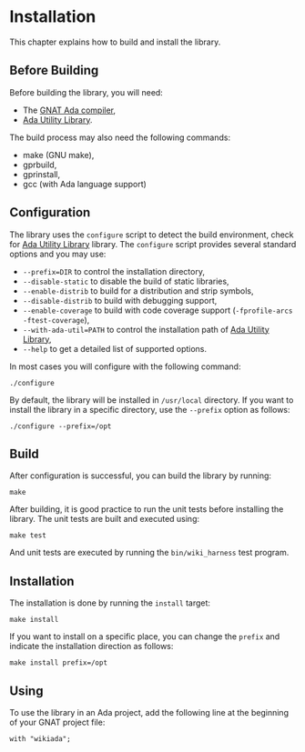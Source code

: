 # Installation

This chapter explains how to build and install the library.

## Before Building

Before building the library, you will need:

* The [GNAT Ada compiler](https://libre.adacore.com/tools/gnat-gpl-edition/),
* [Ada Utility Library](https://github.com/stcarrez/ada-util).

The build process may also need the following commands:

* make (GNU make),
* gprbuild,
* gprinstall,
* gcc (with Ada language support)

## Configuration

The library uses the `configure` script to detect the build environment,
check for [Ada Utility Library](https://github.com/stcarrez/ada-util) library.
The `configure` script provides several standard options
and you may use:

  * `--prefix=DIR` to control the installation directory,
  * `--disable-static` to disable the build of static libraries,
  * `--enable-distrib` to build for a distribution and strip symbols,
  * `--disable-distrib` to build with debugging support,
  * `--enable-coverage` to build with code coverage support (`-fprofile-arcs -ftest-coverage`),
  * `--with-ada-util=PATH` to control the installation path of [Ada Utility Library](https://github.com/stcarrez/ada-util),
  * `--help` to get a detailed list of supported options.

In most cases you will configure with the following command:
```
./configure
```

By default, the library will be installed in `/usr/local` directory.
If you want to install the library in a specific directory, use the `--prefix` option as follows:

```
./configure --prefix=/opt
```

## Build

After configuration is successful, you can build the library by running:
```
make
```

After building, it is good practice to run the unit tests before installing the library.
The unit tests are built and executed using:
```
make test
```
And unit tests are executed by running the `bin/wiki_harness` test program.

## Installation
The installation is done by running the `install` target:

```
make install
```

If you want to install on a specific place, you can change the `prefix` and indicate the installation
direction as follows:

```
make install prefix=/opt
```

## Using

To use the library in an Ada project, add the following line at the beginning of your
GNAT project file:

```
with "wikiada";
```

